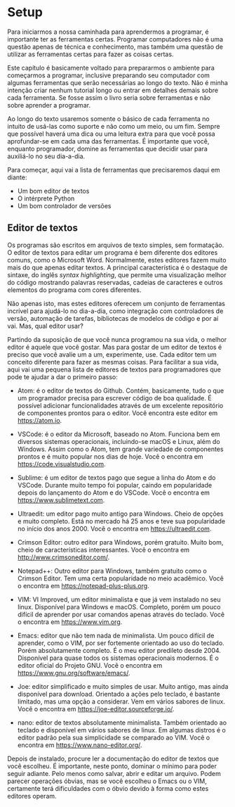 # Setup

Para iniciarmos a nossa caminhada para aprendermos a programar, é importante ter
as ferramentas certas. Programar computadores não é uma questão apenas de
técnica e conhecimento, mas também uma questão de utilizar as ferramentas certas
para fazer as coisas certas. 

Este capítulo é basicamente voltado para prepararmos o ambiente para começarmos
a programar, inclusive preparando seu computador com algumas ferramentas que
serão necessárias ao longo do texto. Não é minha intenção criar nenhum tutorial
longo ou entrar em detalhes demais sobre cada ferramenta. Se fosse assim o livro
seria sobre ferramentas e não sobre aprender a programar.

Ao longo do texto usaremos somente o básico de cada ferramenta no intuito de
usá-las como suporte e não como um meio, ou um fim. Sempre que possível haverá
uma dica ou uma leitura extra para que você possa aprofundar-se em cada uma das
ferramentas. É importante que você, enquanto programador, domine as ferramentas
que decidir usar para auxiliá-lo no seu dia-a-dia.

Para começar, aqui vai a lista de ferramentas que precisaremos daqui em diante:

- Um bom editor de textos
- O intérprete Python
- Um bom controlador de versões

## Editor de textos

Os programas são escritos em arquivos de texto simples, sem formatação. O editor
de textos para editar um programa é bem diferente dos editores comuns, como o
Microsoft Word. Normalmente, estes editores fazem muito mais do que apenas
editar textos. A principal característica é o destaque de sintaxe, do inglês
_syntax highlighting_, que permite uma visualização melhor do código mostrando
palavras reservadas, cadeias de caracteres e outros elementos do programa com
cores diferentes.

Não apenas isto, mas estes editores oferecem um conjunto de ferramentas incrível
para ajudá-lo no dia-a-dia, como integração com controladores de versão,
automação de tarefas, bibliotecas de modelos de código e por aí vai. Mas, qual
editor usar?

Partindo da suposição de que você nunca programou na sua vida, o melhor editor é
aquele que você gostar. Mas para gostar de um editor de textos é preciso que
você avalie um a um, experimente, use. Cada editor tem um conceito diferente
para fazer as mesmas coisas. Para facilitar a sua vida, aqui vai uma pequena
lista de editores de textos para programadores que pode te ajudar a dar o
primeiro passo:

- Atom: é o editor de textos do Github. Contém, basicamente, tudo o que um
  programador precisa para escrever código de boa qualidade. É possível
  adicionar funcionalidades através de um excelente repositório de componentes
  prontos para o editor. Você encontra este editor em https://atom.io.
  
- VSCode: é o editor da Microsoft, baseado no Atom. Funciona bem em diversos
  sistemas operacionais, incluindo-se macOS e Linux, além do Windows. Assim como
  o Atom, tem grande variedade de componentes prontos e é muito popular nos dias
  de hoje. Você o encontra em https://code.visualstudio.com.
  
- Sublime: é um editor de textos pago que segue a linha do Atom e do
  VSCode. Durante muito tempo foi popular, caindo em popularidade depois do
  lançamento do Atom e do VSCode. Você o encontra em
  https://www.sublimetext.com.
  
- Ultraedit: um editor pago muito antigo para Windows. Cheio de opções e muito
  completo. Está no mercado há 25 anos e teve sua popularidade no início dos
  anos 2000. Você o encontra em https://ultraedit.com.
  
- Crimson Editor: outro editor para Windows, porém gratuito. Muito bom, cheio de
  características interessantes. Você o encontra em
  http://www.crimsoneditor.com/.
  
- Notepad++: Outro editor para Windows, também gratuito como o Crimson
  Editor. Tem uma certa popularidade no meio acadêmico. Você o encontra em
  https://notepad-plus-plus.org.
  
- VIM: VI Improved, um editor minimalista e que já vem instalado no seu
  linux. Disponível para Windows e macOS. Completo, porém um pouco difícil de
  aprender por usar comandos apenas através do teclado. Você o encontra em
  https://www.vim.org.
  
- Emacs: editor que não tem nada de minimalista. Um pouco difícil de aprender,
  como o VIM, por ser fortemente orientado ao uso do teclado. Porém
  absolutamente completo. É o meu editor predileto desde 2004. Disponível para
  quase todos os sistemas operacionais modernos. É o editor oficial do Projeto
  GNU. Você o encontra em https://www.gnu.org/software/emacs/.
  
- Joe: editor simplificado e muito simples de usar. Muito antigo, mas ainda
  disponível para download. Orientado a ações pelo teclado, é bastante limitado,
  mas uma opção a considerar. Vem em vários sabores de linux. Você o encontra em
  https://joe-editor.sourceforge.io/.
  
- nano: editor de textos absolutamente minimalista. Também orientado ao teclado
  e disponível em vários sabores de linux. Em algumas distros é o editor padrão
  pela sua simplicidade se comparado ao VIM. Você o encontra em
  https://www.nano-editor.org/.
  
Depois de instalado, procure ler a documentação do editor de textos que você
escolheu. É importante, neste ponto, dominar o mínimo para poder seguir
adiante. Pelo menos como salvar, abrir e editar um arquivo. Podem parecer
operações óbvias, mas se você escolheu o Emacs ou o VIM, certamente terá
dificuldades com o óbvio devido à forma como estes editores operam.
